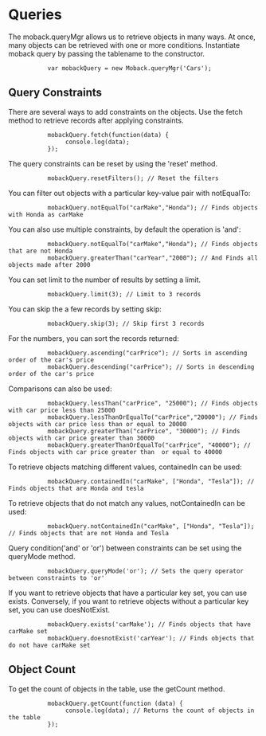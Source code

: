 Queries
=======

The moback.queryMgr allows us to retrieve objects in many ways. At once, many objects can be retrieved with one or more conditions.
Instantiate moback query by passing the tablename to the constructor.

               var mobackQuery = new Moback.queryMgr('Cars');

Query Constraints
-----------------

There are several ways to add constraints on the objects. Use the fetch method to retrieve records after applying constraints.

               mobackQuery.fetch(function(data) {
                    console.log(data);
               });

The query constraints can be reset by using the 'reset' method.

               mobackQuery.resetFilters(); // Reset the filters

You can filter out objects with a particular key-value pair with
notEqualTo:

               mobackQuery.notEqualTo("carMake","Honda"); // Finds objects with Honda as carMake

You can also use multiple constraints, by default the operation is 'and':

               mobackQuery.notEqualTo("carMake","Honda"); // Finds objects that are not Honda
               mobackQuery.greaterThan("carYear","2000"); // And Finds all objects made after 2000

You can set limit to the number of results by setting a limit.

               mobackQuery.limit(3); // Limit to 3 records

You can skip the a few records by setting skip:

               mobackQuery.skip(3); // Skip first 3 records

For the numbers, you can sort the records returned:

               mobackQuery.ascending("carPrice"); // Sorts in ascending order of the car's price
               mobackQuery.descending("carPrice"); // Sorts in descending order of the car's price

Comparisons can also be used:

               mobackQuery.lessThan("carPrice", "25000"); // Finds objects with car price less than 25000
               mobackQuery.lessThanOrEqualTo("carPrice","20000"); // Finds objects with car price less than or equal to 20000
               mobackQuery.greaterThan("carPrice", "30000"); // Finds objects with car price greater than 30000
               mobackQuery.greaterThanOrEqualTo("carPrice", "40000"); // Finds objects with car price greater than  or equal to 40000

To retrieve objects matching different values, containedIn can be used:

               mobackQuery.containedIn("carMake", ["Honda", "Tesla"]); // Finds objects that are Honda and tesla

To retrieve objects that do not match any values, notContainedIn can be used:

               mobackQuery.notContainedIn("carMake", ["Honda", "Tesla"]); // Finds objects that are not Honda and Tesla

Query condition('and' or 'or')  between constraints can be set using the queryMode method.

               mobackQuery.queryMode('or'); // Sets the query operator between constraints to 'or'

If you want to retrieve objects that have a particular key set, you can use exists.
Conversely, if you want to retrieve objects without a particular key set, you can use doesNotExist.

               mobackQuery.exists('carMake'); // Finds objects that have carMake set
               mobackQuery.doesnotExist('carYear'); // Finds objects that do not have carMake set

Object Count
------------

To get the count of objects in the table, use the getCount method.

               mobackQuery.getCount(function (data) {
                    console.log(data); // Returns the count of objects in the table
               });